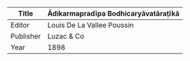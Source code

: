 |Title | Ādikarmapradīpa Bodhicaryāvatāraṭīkā 
| --- | --- 
|Editor | Louis De La Vallee Poussin
|Publisher | Luzac & Co
|Year | 1898